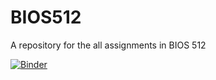 # BIOS512
A repository for the all assignments in BIOS 512

[![Binder](https://mybinder.org/badge_logo.svg)](https://mybinder.org/v2/gh/christineside/BIOS512/HEAD)
